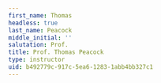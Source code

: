 ```yaml
---
first_name: Thomas
headless: true
last_name: Peacock
middle_initial: ''
salutation: Prof.
title: Prof. Thomas Peacock
type: instructor
uid: b492779c-917c-5ea6-1283-1abb4bb327c1
---
```

